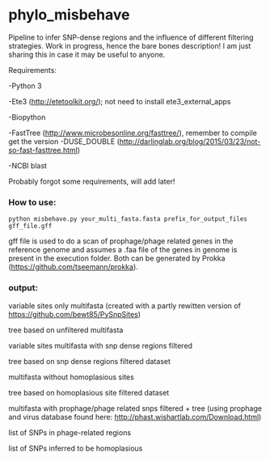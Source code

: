 # phylo_misbehave
Pipeline to infer SNP-dense regions and the influence of different filtering strategies. Work in progress, hence the bare bones description! I am just sharing this in case it may be useful to anyone.

Requirements:

-Python 3 

-Ete3 (http://etetoolkit.org/); not need to install ete3_external_apps

-Biopython

-FastTree (http://www.microbesonline.org/fasttree/), remember to compile get the version -DUSE_DOUBLE (http://darlinglab.org/blog/2015/03/23/not-so-fast-fasttree.html)

-NCBI blast

Probably forgot some requirements, will add later!

### How to use:
```
python misbehave.py your_multi_fasta.fasta prefix_for_output_files gff_file.gff
```
gff file is used to do a scan of prophage/phage related genes in the reference genome and assumes a .faa file of the genes in genome is present in the execution folder. Both can be generated by Prokka (https://github.com/tseemann/prokka).

### output:

variable sites only multifasta (created with a partly rewitten version of https://github.com/bewt85/PySnpSites)

tree based on unfiltered multifasta

variable sites multifasta with snp dense regions filtered

tree based on snp dense regions filtered dataset

multifasta without homoplasious sites

tree based on homoplasious site filtered dataset

multifasta with prophage/phage related snps filtered + tree (using prophage and virus database found here: http://phast.wishartlab.com/Download.html)

list of SNPs in phage-related regions

list of SNPs inferred to be homoplasious
